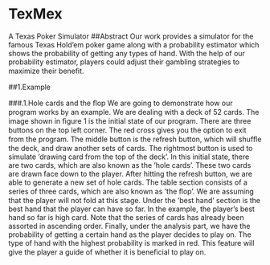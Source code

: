 # TexMex
A Texas Poker Simulator
##Abstract
Our work provides a simulator for the famous Texas Hold’em poker game along with a probability estimator which shows the probability of getting any types of hand. 
With the help of our probability estimator, players could adjust their gambling strategies to maximize their beneﬁt.

##1.Example

###.1.Hole cards and the ﬂop We are going to demonstrate how our program works by an example. We are dealing with a deck of 52 cards. The image shown in ﬁgure 1 is the initial state of our program. There are three buttons on the top left corner. The red cross gives you the option to exit from the program. The middle button is the refresh button, which will shufﬂe the deck, and draw another sets of cards. The rightmost button is used to simulate ’drawing card from the top of the deck’. In this initial state, there are two cards, which are also known as the ’hole cards’. These two cards are drawn face down to the player. After hitting the refresh button, we are able to generate a new set of hole cards. The table section consists of a series of three cards, which are also known as ’the ﬂop’. We are assuming that the player will not fold at this stage. Under the ’best hand’ section is the best hand that the player can have so far. In the example, the player’s best hand so far is high card. Note that the series of cards has already been assorted in ascending order. Finally, under the analysis part, we have the probability of getting a certain hand as the player decides to play on. The type of hand with the highest probability is marked in red. This feature will give the player a guide of whether it is beneﬁcial to play on. 
